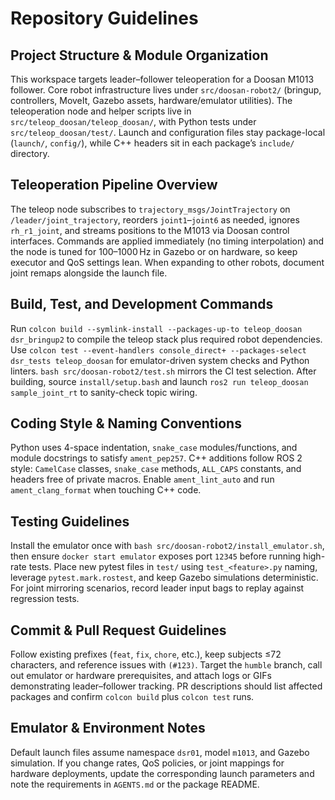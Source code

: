 # Repository Guidelines

## Project Structure & Module Organization
This workspace targets leader–follower teleoperation for a Doosan M1013 follower. Core robot infrastructure lives under `src/doosan-robot2/` (bringup, controllers, MoveIt, Gazebo assets, hardware/emulator utilities). The teleoperation node and helper scripts live in `src/teleop_doosan/teleop_doosan/`, with Python tests under `src/teleop_doosan/test/`. Launch and configuration files stay package-local (`launch/`, `config/`), while C++ headers sit in each package’s `include/` directory.

## Teleoperation Pipeline Overview
The teleop node subscribes to `trajectory_msgs/JointTrajectory` on `/leader/joint_trajectory`, reorders `joint1`–`joint6` as needed, ignores `rh_r1_joint`, and streams positions to the M1013 via Doosan control interfaces. Commands are applied immediately (no timing interpolation) and the node is tuned for 100–1000 Hz in Gazebo or on hardware, so keep executor and QoS settings lean. When expanding to other robots, document joint remaps alongside the launch file.

## Build, Test, and Development Commands
Run `colcon build --symlink-install --packages-up-to teleop_doosan dsr_bringup2` to compile the teleop stack plus required robot dependencies. Use `colcon test --event-handlers console_direct+ --packages-select dsr_tests teleop_doosan` for emulator-driven system checks and Python linters. `bash src/doosan-robot2/test.sh` mirrors the CI test selection. After building, source `install/setup.bash` and launch `ros2 run teleop_doosan sample_joint_rt` to sanity-check topic wiring.

## Coding Style & Naming Conventions
Python uses 4-space indentation, `snake_case` modules/functions, and module docstrings to satisfy `ament_pep257`. C++ additions follow ROS 2 style: `CamelCase` classes, `snake_case` methods, `ALL_CAPS` constants, and headers free of private macros. Enable `ament_lint_auto` and run `ament_clang_format` when touching C++ code.

## Testing Guidelines
Install the emulator once with `bash src/doosan-robot2/install_emulator.sh`, then ensure `docker start emulator` exposes port `12345` before running high-rate tests. Place new pytest files in `test/` using `test_<feature>.py` naming, leverage `pytest.mark.rostest`, and keep Gazebo simulations deterministic. For joint mirroring scenarios, record leader input bags to replay against regression tests.

## Commit & Pull Request Guidelines
Follow existing prefixes (`feat`, `fix`, `chore`, etc.), keep subjects ≤72 characters, and reference issues with `(#123)`. Target the `humble` branch, call out emulator or hardware prerequisites, and attach logs or GIFs demonstrating leader–follower tracking. PR descriptions should list affected packages and confirm `colcon build` plus `colcon test` runs.

## Emulator & Environment Notes
Default launch files assume namespace `dsr01`, model `m1013`, and Gazebo simulation. If you change rates, QoS policies, or joint mappings for hardware deployments, update the corresponding launch parameters and note the requirements in `AGENTS.md` or the package README.
